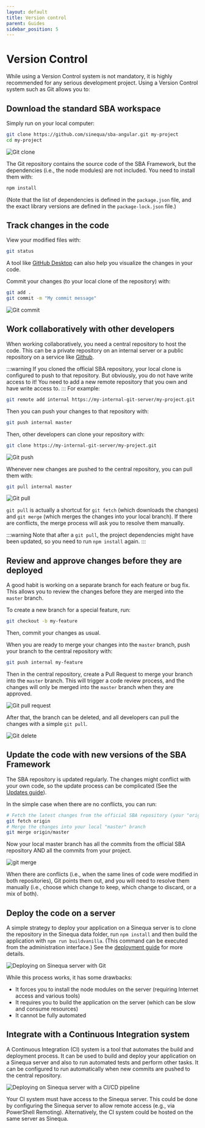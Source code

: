 ```yaml
---
layout: default
title: Version control
parent: Guides
sidebar_position: 5
---
```


# Version Control

While using a Version Control system is not mandatory, it is highly recommended for any serious development project. Using a Version Control system such as Git allows you to:

## Download the standard SBA workspace

Simply run on your local computer:

```bash
git clone https://github.com/sinequa/sba-angular.git my-project
cd my-project
```

![Git clone](/assets/guides/git-clone.png)

The Git repository contains the source code of the SBA Framework, but the dependencies (i.e., the node modules) are not included. You need to install them with:

```bash
npm install
```

(Note that the list of dependencies is defined in the `package.json` file, and the exact library versions are defined in the `package-lock.json` file.)

## Track changes in the code

View your modified files with:

```bash
git status
```

A tool like [GitHub Desktop](https://desktop.github.com/) can also help you visualize the changes in your code.

Commit your changes (to your local clone of the repository) with:

```bash
git add .
git commit -m "My commit message"
```

![Git commit](/assets/guides/git-commit.png)

## Work collaboratively with other developers

When working collaboratively, you need a central repository to host the code. This can be a private repository on an internal server or a public repository on a service like [Github](https://github.com).

:::warning
If you cloned the official SBA repository, your local clone is configured to push to that repository. But obviously, you do not have write access to it! You need to add a new remote repository that you own and have write access to.
:::
For example:
```bash
git remote add internal https://my-internal-git-server/my-project.git
```

Then you can push your changes to that repository with:

```bash
git push internal master
```

Then, other developers can clone your repository with:

```bash
git clone https://my-internal-git-server/my-project.git
```

![Git push](/assets/guides/git-push.png)

Whenever new changes are pushed to the central repository, you can pull them with:

```bash
git pull internal master
```

![Git pull](/assets/guides/git-pull.png)

`git pull` is actually a shortcut for `git fetch` (which downloads the changes) and `git merge` (which merges the changes into your local branch). If there are conflicts, the merge process will ask you to resolve them manually.

:::warning
Note that after a `git pull`, the project dependencies might have been updated, so you need to run `npm install` again.
:::

## Review and approve changes before they are deployed

A good habit is working on a separate branch for each feature or bug fix. This allows you to review the changes before they are merged into the `master` branch.

To create a new branch for a special feature, run:

```bash
git checkout -b my-feature
```

Then, commit your changes as usual.

When you are ready to merge your changes into the `master` branch, push your branch to the central repository with:

```bash
git push internal my-feature
```

Then in the central repository, create a Pull Request to merge your branch into the `master` branch. This will trigger a code review process, and the changes will only be merged into the `master` branch when they are approved.

![Git pull request](/assets/guides/git-pr.png)

After that, the branch can be deleted, and all developers can pull the changes with a simple `git pull`.

![Git delete](/assets/guides/git-delete.png)

## Update the code with new versions of the SBA Framework

The SBA repository is updated regularly. The changes might conflict with your own code, so the update process can be complicated (See the [Updates guide](6-updates.md)).

In the simple case when there are no conflicts, you can run:

```bash 
# Fetch the latest changes from the official SBA repository (your "origin" remote)
git fetch origin
# Merge the changes into your local "master" branch
git merge origin/master
```

Now your local master branch has all the commits from the official SBA repository AND all the commits from your project.

![git merge](/assets/guides/git-merge.png)

When there are conflicts (i.e., when the same lines of code were modified in both repositories), Git points them out, and you will need to resolve them manually (i.e., choose which change to keep, which change to discard, or a mix of both).

## Deploy the code on a server

A simple strategy to deploy your application on a Sinequa server is to clone the repository in the Sinequa data folder, run `npm install` and then build the application with `npm run buildvanilla`. (This command can be executed from the administration interface.) See the [deployment guide](4-deployment.md) for more details.

![Deploying on Sinequa server with Git](/assets/guides/git-server.png)

While this process works, it has some drawbacks:

- It forces you to install the node modules on the server (requiring Internet access and various tools)
- It requires you to build the application on the server (which can be slow and consume resources)
- It cannot be fully automated

## Integrate with a Continuous Integration system

A Continuous Integration (CI) system is a tool that automates the build and deployment process. It can be used to build and deploy your application on a Sinequa server and also to run automated tests and perform other tasks. It can be configured to run automatically when new commits are pushed to the central repository.

![Deploying on Sinequa server with a CI/CD pipeline](/assets/guides/git-ci.png)

Your CI system must have access to the Sinequa server. This could be done by configuring the Sinequa server to allow remote access (e.g., via PowerShell Remoting). Alternatively, the CI system could be hosted on the same server as Sinequa.
